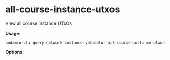 # all-course-instance-utxos
View all course instance UTxOs



**Usage:**
```
andamio-cli query network instance-validator all-course-instance-utxos

```



**Options:**
```

```


